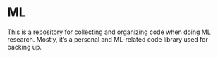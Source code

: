 # ML
This is a repository for collecting and organizing code when doing ML research. Mostly, it’s a personal and ML-related code library used for backing up.

